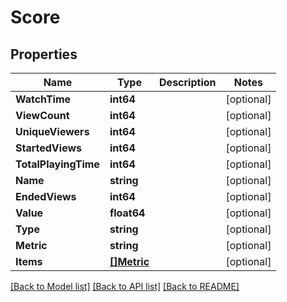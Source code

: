 # Score

## Properties
Name | Type | Description | Notes
------------ | ------------- | ------------- | -------------
**WatchTime** | **int64** |  | [optional] 
**ViewCount** | **int64** |  | [optional] 
**UniqueViewers** | **int64** |  | [optional] 
**StartedViews** | **int64** |  | [optional] 
**TotalPlayingTime** | **int64** |  | [optional] 
**Name** | **string** |  | [optional] 
**EndedViews** | **int64** |  | [optional] 
**Value** | **float64** |  | [optional] 
**Type** | **string** |  | [optional] 
**Metric** | **string** |  | [optional] 
**Items** | [**[]Metric**](Metric.md) |  | [optional] 

[[Back to Model list]](../README.md#documentation-for-models) [[Back to API list]](../README.md#documentation-for-api-endpoints) [[Back to README]](../README.md)


